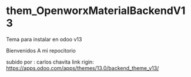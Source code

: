# them_OpenworxMaterialBackendV13
Tema para instalar en odoo v13


Bienvenidos A mi repocitorio


subido por : carlos chavita
link rigin: https://apps.odoo.com/apps/themes/13.0/backend_theme_v13/
